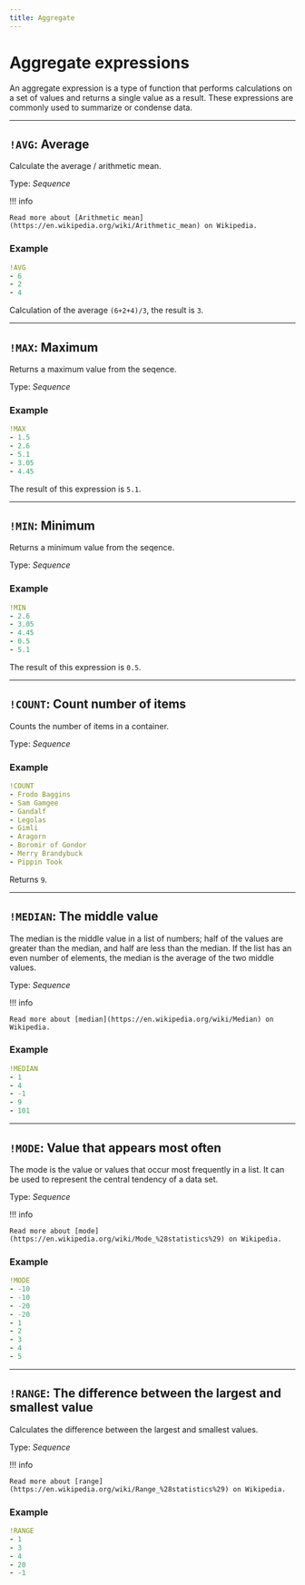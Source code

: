 ```yaml
---
title: Aggregate
---
```


# Aggregate expressions

An aggregate expression is a type of function that performs calculations on a set of values and returns a single value as a result.
These expressions are commonly used to summarize or condense data.

---

## `!AVG`: Average 

Calculate the average / arithmetic mean.

Type: _Sequence_

!!! info

	Read more about [Arithmetic mean](https://en.wikipedia.org/wiki/Arithmetic_mean) on Wikipedia.

### Example

```yaml
!AVG
- 6
- 2
- 4
```

Calculation of the average `(6+2+4)/3`,  the result is `3`.

---

## `!MAX`: Maximum 

Returns a maximum value from the seqence.

Type: _Sequence_

### Example

```yaml
!MAX
- 1.5
- 2.6
- 5.1
- 3.05
- 4.45
```

The result of this expression is `5.1`.

---

## `!MIN`: Minimum 

Returns a minimum value from the seqence.

Type: _Sequence_

### Example

```yaml
!MIN
- 2.6
- 3.05
- 4.45
- 0.5
- 5.1
```

The result of this expression is `0.5`.

---

## `!COUNT`: Count number of items 

Counts the number of items in a container.

Type: _Sequence_

### Example

```yaml
!COUNT
- Frodo Baggins
- Sam Gamgee
- Gandalf
- Legolas
- Gimli
- Aragorn
- Boromir of Gondor
- Merry Brandybuck
- Pippin Took
```

Returns `9`.

---

## `!MEDIAN`: The middle value 

The median is the middle value in a list of numbers; half of the values are greater than the median, and half are less than the median.
If the list has an even number of elements, the median is the average of the two middle values.

Type: _Sequence_


!!! info

	Read more about [median](https://en.wikipedia.org/wiki/Median) on Wikipedia.


### Example

```yaml
!MEDIAN
- 1
- 4
- -1
- 9
- 101
```

---

## `!MODE`: Value that appears most often 

The mode is the value or values that occur most frequently in a list.
It can be used to represent the central tendency of a data set.

Type: _Sequence_

!!! info

	Read more about [mode](https://en.wikipedia.org/wiki/Mode_%28statistics%29) on Wikipedia.


### Example

```yaml
!MODE
- -10
- -10
- -20
- -20
- 1
- 2
- 3
- 4
- 5
```

---

## `!RANGE`: The difference between the largest and smallest value 

Calculates the difference between the largest and smallest values.

Type: _Sequence_

!!! info

	Read more about [range](https://en.wikipedia.org/wiki/Range_%28statistics%29) on Wikipedia.

### Example

```yaml
!RANGE
- 1
- 3
- 4
- 20
- -1
```
